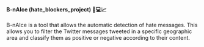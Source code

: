 #### B-nAIce (hate_blockers_project) 🤝💻📈

B-nAIce is a tool that allows the automatic detection of hate messages. This allows you to filter the Twitter messages tweeted in a specific geographic area and classify them as positive or negative according to their content.




